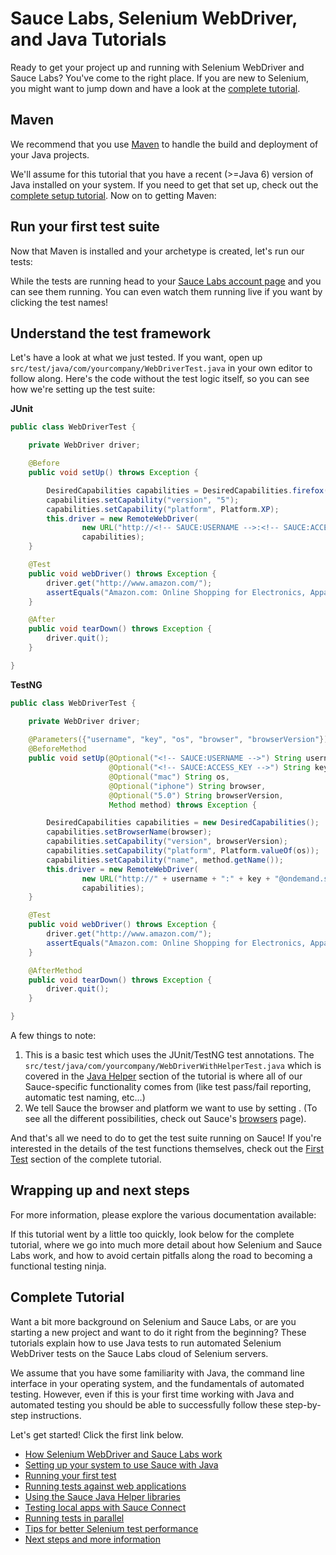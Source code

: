 Sauce Labs, Selenium WebDriver, and Java Tutorials
============

Ready to get your project up and running with Selenium WebDriver and Sauce
Labs? You've come to the right place. If you are new to Selenium, you might
want to jump down and have a look at the [complete tutorial](#complete).

Maven
----
We recommend that you use [Maven](http://maven.apache.org) to handle the build
and deployment of your Java projects. 

We'll assume for this tutorial that you have a recent (&gt;=Java 6) version of Java
installed on your system. If you need to get that set up, check out the
[complete setup tutorial](##02-Setup.md##). Now on to getting Maven:

<!-- SAUCE:INCLUDE:maven_setup -->

Run your first test suite
---
Now that Maven is installed and your archetype is created, let's run our tests:

<!-- SAUCE:INCLUDE:run_maven -->

While the tests are running head to your [Sauce Labs account
page](https://saucelabs.com/account) and you can see them running.
You can even watch them running live if you want by clicking the test names!

Understand the test framework
---

Let's have a look at what we just tested. If you want, open up
`src/test/java/com/yourcompany/WebDriverTest.java` in your own editor to follow along. Here's the code without
the test logic itself, so you can see how we're setting up the test suite:

**JUnit**

```java
public class WebDriverTest {

    private WebDriver driver;

    @Before
    public void setUp() throws Exception {

        DesiredCapabilities capabilities = DesiredCapabilities.firefox();
        capabilities.setCapability("version", "5");
        capabilities.setCapability("platform", Platform.XP);
        this.driver = new RemoteWebDriver(
                new URL("http://<!-- SAUCE:USERNAME -->:<!-- SAUCE:ACCESS_KEY -->@ondemand.saucelabs.com:80/wd/hub"),
                capabilities);
    }

    @Test
    public void webDriver() throws Exception {
        driver.get("http://www.amazon.com/");
        assertEquals("Amazon.com: Online Shopping for Electronics, Apparel, Computers, Books, DVDs & more", driver.getTitle());
    }

    @After
    public void tearDown() throws Exception {
        driver.quit();
    }

}
```

**TestNG**

```java
public class WebDriverTest {

   	private WebDriver driver;
	 
    @Parameters({"username", "key", "os", "browser", "browserVersion"})
    @BeforeMethod
    public void setUp(@Optional("<!-- SAUCE:USERNAME -->") String username,
                      @Optional("<!-- SAUCE:ACCESS_KEY -->") String key,
                      @Optional("mac") String os,
                      @Optional("iphone") String browser,
                      @Optional("5.0") String browserVersion,
                      Method method) throws Exception {

        DesiredCapabilities capabilities = new DesiredCapabilities();
        capabilities.setBrowserName(browser);
        capabilities.setCapability("version", browserVersion);
        capabilities.setCapability("platform", Platform.valueOf(os));
        capabilities.setCapability("name", method.getName());
        this.driver = new RemoteWebDriver(
                new URL("http://" + username + ":" + key + "@ondemand.saucelabs.com:80/wd/hub"),
                capabilities);
    }

    @Test
    public void webDriver() throws Exception {
        driver.get("http://www.amazon.com/");
        assertEquals("Amazon.com: Online Shopping for Electronics, Apparel, Computers, Books, DVDs & more", driver.getTitle());
    }

    @AfterMethod
    public void tearDown() throws Exception {
        driver.quit();
    }

}
```


A few things to note:

1.  This is a basic test which uses the JUnit/TestNG test annotations.  The `src/test/java/com/yourcompany/WebDriverWithHelperTest.java`
	which is covered in the [Java Helper](##04-Java-Helper.md##) section of the tutorial
    is where all of our Sauce-specific functionality comes from (like test
    pass/fail reporting, automatic test naming, etc...)
2.  We tell Sauce the browser and platform we want to use by setting . (To see all
    the different possibilities, check out Sauce's
    [browsers](https://saucelabs.com/docs/browsers) page).

And that's all we need to do to get the test suite running on Sauce! If you're
interested in the details of the test functions themselves, check out the
[First Test](##03-First-Test.md##) section of the complete tutorial.

Wrapping up and next steps
---
For more information, please explore the various documentation available:

<!-- SAUCE:INCLUDE:docs -->

If this tutorial went by a little too quickly, look below for the complete tutorial, where we go into
much more detail about how Selenium and Sauce Labs work, and how to avoid
certain pitfalls along the road to becoming a functional testing ninja.

<a name="complete"></a>Complete Tutorial
---
Want a bit more background on Selenium and Sauce Labs, or are you starting
a new project and want to do it right from the beginning? These tutorials
explain how to use Java tests to run automated Selenium WebDriver tests on the
Sauce Labs cloud of Selenium servers.

We assume that you have some familiarity with Java, the command line
interface in your operating system, and the fundamentals of automated testing.
However, even if this is your first time working with Java and automated testing
you should be able to successfully follow these step-by-step instructions.

Let's get started! Click the first link below.

* [How Selenium WebDriver and Sauce Labs work](##01-Selenium.md##)
* [Setting up your system to use Sauce with Java](##02-Setup.md##)
* [Running your first test](##03-First-Test.md##)
* [Running tests against web applications](##04-Testing-Apps.md##)
* [Using the Sauce Java Helper libraries](##04-Java-Helper.md##)
* [Testing local apps with Sauce Connect](##05-Sauce-Connect.md##)
* [Running tests in parallel](##06-Parallelism.md##)
* [Tips for better Selenium test performance](##07-Tips.md##)
* [Next steps and more information](##08-Info.md##)

